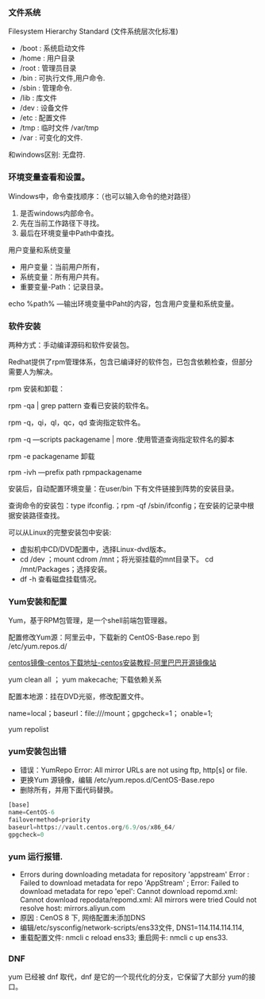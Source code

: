 ### 文件系统

Filesystem Hierarchy Standard (文件系统层次化标准)

- /boot : 系统启动文件
- /home : 用户目录
- /root : 管理员目录
- /bin : 可执行文件,用户命令.
- /sbin : 管理命令.
- /lib : 库文件
- /dev : 设备文件
- /etc : 配置文件
- /tmp : 临时文件 /var/tmp
- /var : 可变化的文件.

和windows区别: 无盘符.

### 环境变量查看和设置。

Windows中，命令查找顺序：（也可以输入命令的绝对路径）

1. 是否windows内部命令。
2. 先在当前工作路径下寻找。
3. 最后在环境变量中Path中查找。

用户变量和系统变量

- 用户变量：当前用户所有，
- 系统变量：所有用户共有。
- 重要变量-Path：记录目录。

echo %path% —输出环境变量中Paht的内容，包含用户变量和系统变量。

### 软件安装

两种方式：手动编译源码和软件安装包。

Redhat提供了rpm管理体系，包含已编译好的软件包，已包含依赖检查，但部分需要人为解决。

rpm 安装和卸载：

rpm -qa | grep pattern 查看已安装的软件名。

rpm -q，qi，ql，qc，qd 查询指定软件名。

rpm -q —scripts packagename  | more .使用管道查询指定软件名的脚本

rpm -e packagename  卸载

rpm -ivh —prefix path rpmpackagename

安装后，自动配置环境变量：在user/bin 下有文件链接到阵势的安装目录。

查询命令的安装包：type ifconfig.；rpm -qf /sbin/ifconfig；在安装的记录中根据安装路径查找。

可以从Linux的完整安装包中安装:

- 虚拟机中CD/DVD配置中，选择Linux-dvd版本。
- cd /dev ；mount cdrom /mnt；将光驱挂载的mnt目录下。 cd /mnt/Packages；选择安装。
- df -h 查看磁盘挂载情况。

### Yum安装和配置

Yum，基于RPM包管理，是一个shell前端包管理器。

配置修改Yum源：阿里云中，下载新的 CentOS-Base.repo 到 /etc/yum.repos.d/

[centos镜像-centos下载地址-centos安装教程-阿里巴巴开源镜像站](https://developer.aliyun.com/mirror/centos?spm=a2c6h.13651102.0.0.3e221b11DrEo5T)

yum clean all ； yum makecache; 下载依赖关系

配置本地源：挂在DVD光驱，修改配置文件。

name=local；baseurl：file:///mount；gpgcheck=1； onable=1;

yum repolist

### yum安装包出错

- 错误：YumRepo Error: All mirror URLs are not using ftp, http[s] or file.
- 更换Yum 源镜像，编辑 /etc/yum.repos.d/CentOS-Base.repo
- 删除所有，并用下面代码替换。

```sql
[base]
name=CentOS-6
failovermethod=priority
baseurl=https://vault.centos.org/6.9/os/x86_64/
gpgcheck=0
```

### yum 运行报错.

- Errors during downloading metadata for repository 'appstream'
  Error : Failed to download metadata for repo 'AppStream' ; 
  Error: Failed to download metadata for repo 'epel': Cannot download repomd.xml: Cannot download repodata/repomd.xml: All mirrors were tried
  Could not resolve host: mirrors.aliyun.com
- 原因 : CenOS 8 下, 网络配置未添加DNS  
- 编辑/etc/sysconfig/network-scripts/ens33文件, DNS1=114.114.114.114, 
- 重载配置文件: nmcli c reload ens33;   重启网卡: nmcli c up ens33.

### DNF

yum 已经被 dnf 取代，dnf 是它的一个现代化的分支，它保留了大部分 yum的接口。

